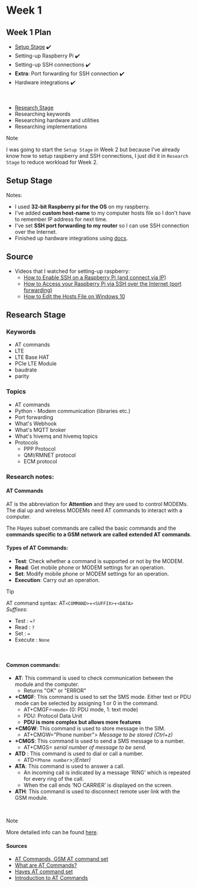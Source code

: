 # Week 1

## Week 1 Plan

- <u>[Setup Stage](#setup-stage)</u> ✔️
- Setting-up Raspberry Pi ✔️
- Setting-up SSH connections ✔️
- **Extra**: Port forwarding for SSH connection ✔️
- Hardware integrations ✔️

<br>

- <u>[Research Stage](#research-stage)</u>
- Researching keywords
- Researching hardware and utilities
- Researching implementations


> [!NOTE]
> I was going to start the `Setup Stage` in Week 2 but because I've already know how to setup raspberry and SSH connections, I just did it in `Research Stage` to reduce workload for Week 2.

## Setup Stage

Notes:

- I used **32-bit Raspberry pi for the OS** on my raspberry.
- I've added **custom host-name** to my computer hosts file so I don't have to remember IP address for next time.
- I've set **SSH port forwarding to my router** so I can use SSH connection over the Internet.
- Finished up hardware integrations using [docs](https://docs.sixfab.com/docs/raspberry-pi-4g-lte-cellular-modem-kit-getting-started).

## Source

- Videos that I watched for setting-up raspberry:
    - [How to Enable SSH on a Raspberry Pi (and connect via IP)](https://www.youtube.com/watch?v=63yw7b0NuWc&t=319s&ab_channel=TonyTeachesTech)
    - [How to Access your Raspberry Pi via SSH over the Internet (port forwarding)](https://www.youtube.com/watch?v=ZKfnGqMrnug&ab_channel=TonyTeachesTech)
    - [How to Edit the Hosts File on Windows 10](https://www.youtube.com/watch?v=Htn3WojEdMI&t=158s&ab_channel=TonyTeachesTech)


## Research Stage

### Keywords

- AT commands
- LTE
- LTE Base HAT
- PCIe LTE Module
- baudrate
- parity

### Topics

- AT commands
- Python - Modem communication (libraries etc.)
- Port forwarding
- What's Webhook
- What's MQTT broker
- What's hivemq and hivemq topics
- Protocols
  - PPP Protocol
  - QMI/RMNET protocol
  - ECM protocol


### Research notes:

#### AT Commands

AT is the abbreviation for **Attention** and they are used to control MODEMs. The dial up and wireless MODEMs need AT commands to interact with a computer.

The Hayes subset commands are called the basic commands and the **commands specific to a GSM network are called extended AT commands**.

#### Types of AT Commands:
  - **Test**: Check whether a command is supported or not by the MODEM.
  - **Read**: Get mobile phone or MODEM settings for an operation.
  - **Set**: Modify mobile phone or MODEM settings for an operation.
  - **Execution**: Carry out an operation.

> [!TIP]
> AT command syntax: AT`<COMMAND>`+`<SUFFIX>`+`<DATA>` \
> *Suffixes*:
> - Test : `=?`
> - Read : `?`
> - Set : `=`
> - Execute : `None`

<br>

#### Common commands:
  - **AT**: This command is used to check communication between the module and the computer.
    - Returns "OK" or "ERROR"
  - **+CMGF**: This command is used to set the SMS mode. Either text or PDU mode can be selected by assigning 1 or 0 in the command.
    - AT+CMGF=`<mode>` (0: PDU mode, 1: text mode)
    - PDU: Protocol Data Unit
    - **PDU is more complex but allows more features**
  - **+CMGW**: This command is used to store message in the SIM.
    - AT+CMGW=”Phone number”> *Message to be stored* *(Ctrl+z)*
  - **+CMGS**: This command is used to send a SMS message to a number.
    - AT+CMGS= *serial number of message to be send.*
  - **ATD** : This command is used to dial or call a number.
    - ATD<`Phone number`>;*(Enter)*
  - **ATA**: This command is used to answer a call.
    - An incoming call is indicated by a message ‘RING’ which is repeated for every ring of the call.
    - When the call ends ‘NO CARRIER’ is displayed on the screen.
  -  **ATH**: This command is used to disconnect remote user link with the GSM module.

<br>

> [!NOTE]
> More detailed info can be found [here](https://www.engineersgarage.com/at-commands-gsm-at-command-set).

#### Sources
- [AT Commands, GSM AT command set](https://www.engineersgarage.com/at-commands-gsm-at-command-set/)
- [What are AT Commands?](https://www.cavliwireless.com/blog/nerdiest-of-things/an-introduction-to-cellular-at-commands.html)
- [Hayes AT command set](https://en.wikipedia.org/wiki/Hayes_AT_command_set)
- [Introduction to AT Commands](https://www.youtube.com/watch?v=g1nxe_J3DVI&t=765s&ab_channel=emnify)